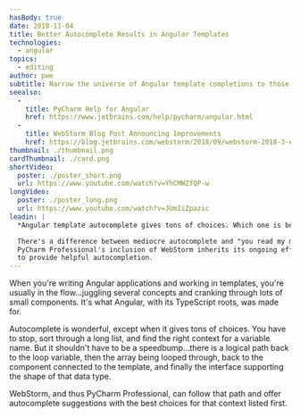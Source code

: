 ```yaml
---
hasBody: true
date: 2018-11-04
title: Better Autocomplete Results in Angular Templates
technologies:
  - angular
topics:
  - editing
author: pwe
subtitle: Narrow the universe of Angular template completions to those that matter.
seealso:
  - 
    title: PyCharm Help for Angular
    href: https://www.jetbrains.com/help/pycharm/angular.html
  - 
    title: WebStorm Blog Post Announcing Improvements
    href: https://blog.jetbrains.com/webstorm/2018/09/webstorm-2018-3-eap-3/
thumbnail: ./thumbnail.png
cardThumbnail: ./card.png
shortVideo:
  poster: ./poster_short.png
  url: https://www.youtube.com/watch?v=YhCMWZfQP-w
longVideo:
  poster: ./poster_long.png
  url: https://www.youtube.com/watch?v=JUmIiZpazic
leadin: |
  *Angular template autocomplete gives tons of choices. Which one is best?*

  There's a difference between mediocre autocomplete and "you read my mind."
  PyCharm Professional's inclusion of WebStorm inherits its ongoing efforts
  to provide helpful autocompletion.
---
```


When you're writing Angular applications and working in templates, you're usually in the flow...juggling several concepts and cranking through lots of small components. It's what Angular, with its TypeScript roots, was made for.

Autocomplete is wonderful, except when it gives tons of choices. You have to stop, sort through a long list, and find the right context for a variable name. But it shouldn't have to be a speedbump...there is a logical path back to the loop variable, then the array being looped through, back to the component connected to the template, and finally the interface supporting the shape of that data type.

WebStorm, and thus PyCharm Professional, can follow that path and offer autocomplete suggestions with the best choices for that context listed first.
